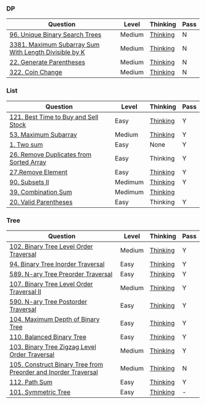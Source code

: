 ### DP
|Question|Level|Thinking|Pass|
|--|--|--|--|
|[96. Unique Binary Search Trees](https://leetcode.com/problems/unique-binary-search-trees/description/)|Medium|[Thinking](https://github.com/JustSleepTilSunSet/basic_algorithm/blob/main/RoadOfCoding/DP/96.%20Unique%20Binary%20Search%20Trees/Thinking.md)|N|
|[3381. Maximum Subarray Sum With Length Divisible by K](https://leetcode.com/problems/maximum-subarray-sum-with-length-divisible-by-k/)|Medium|[Thinking](https://github.com/JustSleepTilSunSet/Basic-algorithm/blob/main/RoadOfCoding/DP/3381.%20Maximum%20Subarray%20Sum%20With%20Length%20Divisible%20by%20K/Thinking.md)|N|
|[22. Generate Parentheses](https://leetcode.com/problems/generate-parentheses/description/?envType=problem-list-v2&envId=dynamic-programming)|Medium|[Thinking](https://github.com/JustSleepTilSunSet/Basic-algorithm/blob/main/RoadOfCoding/DP/22.%20Generate%20Parentheses/Thinking.md)|N|
|[322. Coin Change](https://leetcode.com/problems/coin-change/description/)|Medium|[Thinking](https://github.com/JustSleepTilSunSet/Basic-algorithm/blob/main/RoadOfCoding/DP/322.%20Coin%20Change/Thinking.md)|N|



### List
|Question|Level|Thinking|Pass|
|--|--|--|--|
|[121. Best Time to Buy and Sell Stock](https://leetcode.com/problems/best-time-to-buy-and-sell-stock/description/)|Easy|[Thinking](https://github.com/JustSleepTilSunSet/basic_algorithm/blob/main/RoadOfCoding/DP/96.%20Unique%20Binary%20Search%20Trees/Thinking.md)|Y|
|[53. Maximum Subarray](https://leetcode.com/problems/maximum-subarray/description/)|Medium|[Thinking](https://github.com/JustSleepTilSunSet/Basic-algorithm/blob/main/RoadOfCoding/List/own_solution/53.%20Maximum%20Subarray/Thinking.md)|Y|
|[1. Two sum](https://leetcode.com/problems/two-sum/)|Easy|None|Y|
|[26. Remove Duplicates from Sorted Array](https://leetcode.com/problems/remove-duplicates-from-sorted-array/description/)|Easy|Thinking|Y|
| [27.Remove Element](https://leetcode.com/problems/remove-element/)|Easy|[Thinking](https://github.com/JustSleepTilSunSet/Basic-algorithm/blob/main/RoadOfCoding/List/own_solution/27.%20Remove%20Element/Thinking.md)|Y|
| [90. Subsets II](https://leetcode.com/problems/subsets-ii/description/)|Medimum|[Thinking](https://github.com/JustSleepTilSunSet/Basic-algorithm/blob/main/RoadOfCoding/List/own_solution/90.%20Subsets%20II/Thinking.md)|Y|
| [39. Combination Sum](https://leetcode.com/problems/combination-sum/description/) | Medimum | [Thinking](https://github.com/JustSleepTilSunSet/Basic-algorithm/blob/main/RoadOfCoding/List/own_solution/39.%20Combination%20Sum/Thinking.md) |
[20. Valid Parentheses](https://leetcode.com/problems/valid-parentheses/description/)|Easy|Thinking|Y|
  
### Tree
|Question|Level|Thinking|Pass|
|--|--|--|--|
|[102. Binary Tree Level Order Traversal](https://leetcode.com/problems/binary-tree-level-order-traversal/description/)|Medium|[Thinking](https://github.com/JustSleepTilSunSet/basic_algorithm/blob/main/RoadOfCoding/Tree/owner_solutions/Week1_Thinking.md)|Y|
|[94. Binary Tree Inorder Traversal](https://leetcode.com/problems/binary-tree-inorder-traversal/description/)|Easy|[Thinking](https://github.com/JustSleepTilSunSet/basic_algorithm/blob/main/RoadOfCoding/Tree/owner_solutions/Week1_Thinking.md)|Y|
|[589. N-ary Tree Preorder Traversal](https://leetcode.com/problems/n-ary-tree-preorder-traversal/description/)|Easy|[Thinking](https://github.com/JustSleepTilSunSet/basic_algorithm/blob/main/RoadOfCoding/Tree/owner_solutions/Week1_Thinking.md)|Y|
|[107. Binary Tree Level Order Traversal II](https://leetcode.com/problems/binary-tree-level-order-traversal-ii/description/)|Medium|[Thinking](https://github.com/JustSleepTilSunSet/basic_algorithm/blob/main/RoadOfCoding/Tree/owner_solutions/Week2_Thinking.md)|Y|
|[590. N-ary Tree Postorder Traversal](https://leetcode.com/problems/n-ary-tree-postorder-traversal/description/)|Easy|[Thinking](https://github.com/JustSleepTilSunSet/basic_algorithm/blob/main/RoadOfCoding/Tree/owner_solutions/Week2_Thinking.md)|Y|
|[104. Maximum Depth of Binary Tree](https://leetcode.com/problems/maximum-depth-of-binary-tree/description/)|Easy|[Thinking](https://github.com/JustSleepTilSunSet/basic_algorithm/blob/main/RoadOfCoding/Tree/owner_solutions/Week2_Thinking.md)|Y|
|[110. Balanced Binary Tree](https://leetcode.com/problems/balanced-binary-tree/description/)|Easy|[Thinking](https://github.com/JustSleepTilSunSet/basic_algorithm/blob/main/RoadOfCoding/Tree/owner_solutions/Week3_Thinking.md)|Y|
|[103. Binary Tree Zigzag Level Order Traversal](https://leetcode.com/problems/binary-tree-zigzag-level-order-traversal/description/)|Medium|[Thinking](https://github.com/JustSleepTilSunSet/basic_algorithm/blob/main/RoadOfCoding/Tree/owner_solutions/Week4_Thinking.md)|Y|
|[105. Construct Binary Tree from Preorder and Inorder Traversal](https://leetcode.com/problems/construct-binary-tree-from-preorder-and-inorder-traversal/description/)|Medium|[Thinking](https://github.com/JustSleepTilSunSet/basic_algorithm/blob/main/RoadOfCoding/Tree/owner_solutions/105.%20Construct%20Binary%20Tree%20from%20Preorder%20and%20Inorder%20Traversal/Thinking.md)|N|
|[112. Path Sum](https://leetcode.com/problems/path-sum/)|Easy|[Thinking](https://github.com/JustSleepTilSunSet/basic_algorithm/blob/main/RoadOfCoding/Tree/owner_solutions/112.%20Path%20Sum/Thinking.md)|Y|
| [101. Symmetric Tree](https://leetcode.com/problems/symmetric-tree/description/) | Easy | [Thinking](https://github.com/JustSleepTilSunSet/Basic-algorithm/tree/main/RoadOfCoding/Tree/owner_solutions/101.%20Symmetric%20Tree) | - |

